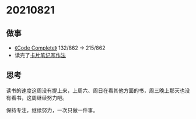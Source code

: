 # 20210821

## 做事

- [《Code Complete》](https://book.douban.com/subject/1432042/) 132/862 -> 215/862
- 读完了[卡片笔记写作法](https://book.douban.com/subject/35503571/)

## 思考

读书的速度这周没有提上来，上周六、周日在看其他方面的书，周三晚上那天也没有看书，这周继续努力吧。

保持专注，继续努力，一次只做一件事。


